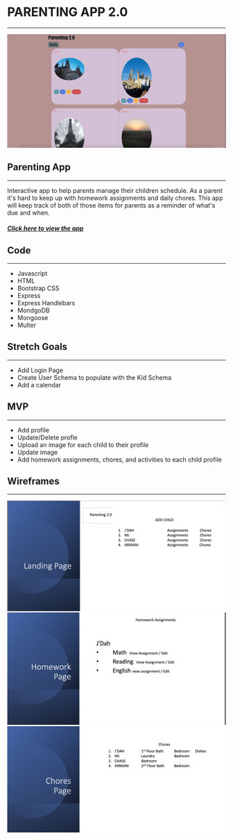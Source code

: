 # PARENTING APP 2.0
******
![Landing Page](/images/ProfilePagep2.jpg)

## Parenting App
********************
Interactive app to help parents manage their children schedule. As a parent it's hard to keep up with homework assignments and daily chores. This app will keep track of both of those items for parents as a reminder of what's due and when. 

##### [Click here to view the app](https://parenting-app-goss.herokuapp.com/task)

## Code 
*************
- Javascript 
- HTML
- Bootstrap CSS 
- Express 
- Express Handlebars
- MondgoDB
- Mongoose
- Multer

## Stretch Goals 
****************
- Add Login Page 
- Create User Schema to populate with the Kid Schema 
- Add a calendar 

## MVP
********
- Add profile
- Update/Delete profle
- Upload an image for each child to their profile
- Update image 
- Add homework assignments, chores, and activities to each child profile

## Wireframes
**************
![Landing Page1](/images/WireFramepj2.jpg)
![Landing Page1](/images/WireFrame2pjs.jpg)
![Landing Page1](/images/WireFrame3pj2.jpg)

